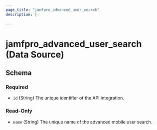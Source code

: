 ```yaml
---
page_title: "jamfpro_advanced_user_search"
description: |-
  
---
```


# jamfpro_advanced_user_search (Data Source)


<!-- schema generated by tfplugindocs -->
## Schema

### Required

- `id` (String) The unique identifier of the API integration.

### Read-Only

- `name` (String) The unique name of the advanced mobile user search.